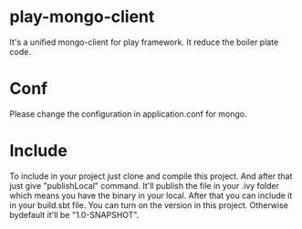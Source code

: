 # play-mongo-client

It's a unified mongo-client for play framework. It reduce the boiler plate code.

# Conf

Please change the configuration in application.conf for mongo.


# Include 

To include in your project just clone and compile this project. And after that just give "publishLocal" command. It'll publish the file in your .ivy folder which means you have the binary in your local. After that you can include it in your build.sbt file. You can turn on the version in this project. Otherwise bydefault it'll be "1.0-SNAPSHOT".
